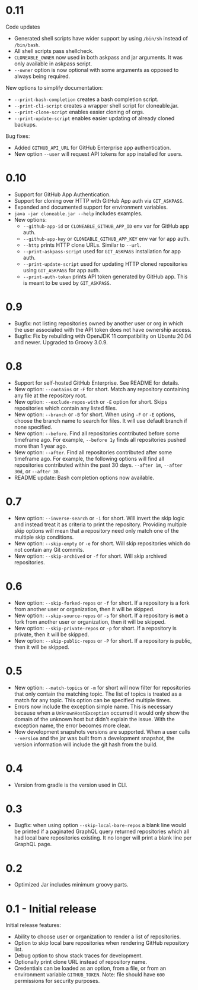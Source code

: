 # 0.11

Code updates

- Generated shell scripts have wider support by using `/bin/sh` instead of
  `/bin/bash`.
- All shell scripts pass shellcheck.
- `CLONEABLE_OWNER` now used in both askpass and jar arguments.  It was only
  available in askpass script.
- `--owner` option is now optional with some arguments as opposed to always
  being required.

New options to simplify documentation:

- `--print-bash-completion` creates a bash completion script.
- `--print-cli-script` creates a wrapper shell script for cloneable.jar.
- `--print-clone-script` enables easier cloning of orgs.
- `--print-update-script` enables easier updating of already cloned backups.

Bug fixes:

- Added `GITHUB_API_URL` for GitHub Enterprise app authentication.
- New option `--user` will request API tokens for app installed for users.


# 0.10

- Support for GitHub App Authentication.
- Support for cloning over HTTP with GitHub App auth via `GIT_ASKPASS`.
- Expanded and documented support for environment variables.
- `java -jar cloneable.jar --help` includes examples.
- New options:
  - `--github-app-id` or `CLONEABLE_GITHUB_APP_ID` env var for GitHub app auth.
  - `--github-app-key` or `CLONEABLE_GITHUB_APP_KEY` env var for app auth.
  - `--http` prints HTTP clone URLs.  Similar to `--url`.
  - `--print-askpass-script` used for `GIT_ASKPASS` installation for app auth.
  - `--print-update-script` used for updating HTTP cloned repositories using
    `GIT_ASKPASS` for app auth.
  - `--print-auth-token` prints API token generated by GitHub app.  This is
    meant to be used by `GIT_ASKPASS`.

# 0.9

- Bugfix: not listing repositories owned by another user or org in which the
  user associated with the API token does not have ownership access.
- Bugfix: Fix by rebuilding with OpenJDK 11 compatibility on Ubuntu 20.04 and
  newer.  Upgraded to Groovy 3.0.9.

# 0.8

- Support for self-hosted GitHub Enterprise.  See README for details.
- New option: `--contains` or `-F` for short.  Match any repository containing
  any file at the repository root.
- New option: `--exclude-repos-with` or `-E` option for short.  Skips
  repositories which contain any listed files.
- New option: `--branch` or `-B` for short.  When using `-F` or `-E` options,
  choose the branch name to search for files.  It will use default branch if
  none specified.
- New option: `--before`.  Find all repositories contributed before some
  timeframe ago.  For example, `--before 1y` finds all repositories pushed more
  than 1 year ago.
- New option: `--after`.  Find all repositories contributed after some
  timeframe ago.  For example, the following options will find all repositories
  contributed within the past 30 days.  `--after 1m`, `--after 30d`, or `--after
  30`.
- README update: Bash completion options now available.

# 0.7

- New option: `--inverse-search` or `-i` for short.  Will invert the skip logic
  and instead treat it as criteria to print the repository.  Providing multiple
  skip options will mean that a repository need only match one of the multiple
  skip conditions.
- New option: `--skip-empty` or `-e` for short.  Will skip repositories which do
  not contain any Git commits.
- New option: `--skip-archived` or `-f` for short.  Will skip archived
  repositories.

# 0.6

- New option: `--skip-forked-repos` or `-f` for short.  If a repository is a fork from another user
  or organization, then it will be skipped.
- New option: `--skip-source-repos` or `-s` for short.  If a repository is
  **not** a fork from another user or organization, then it will be skipped.
- New option: `--skip-private-repos` or `-p` for short.  If a repository is
  private, then it will be skipped.
- New option: `--skip-public-repos` or `-P` for short.  If a repository is
  public, then it will be skipped.

# 0.5

- New option: `--match-topics` or `-m` for short will now filter for
  repositories that only contain the matching topic.  The list of topics is
  treated as a match for any topic.  This option can be specified multiple
  times.
- Errors now include the exception simple name.  This is necessary because when
  a `UnknownHostException` occurred it would only show the domain of the unknown
  host but didn't explain the issue.  With the exception name, the error becomes
  more clear.
- Now development snapshots versions are supported.  When a user calls
  `--version` and the jar was built from a development snapshot, the version
  information will include the git hash from the build.

# 0.4

- Version from gradle is the version used in CLI.

# 0.3

- Bugfix: when using option `--skip-local-bare-repos` a blank line would be
  printed if a paginated GraphQL query returned repositories which all had local
  bare repositories existing.  It no longer will print a blank line per GraphQL
  page.

# 0.2

- Optimized Jar includes minimum groovy parts.

#  0.1 - Initial release

Initial release features:

- Ability to choose user or organization to render a list of repositories.
- Option to skip local bare repositories when rendering GitHub repository list.
- Debug option to show stack traces for development.
- Optionally print clone URL instead  of repository name.
- Credentials can be loaded as an option, from a file, or from an environment
  variable `GITHUB_TOKEN`.  Note: file should have `600` permissions for
  security purposes.
